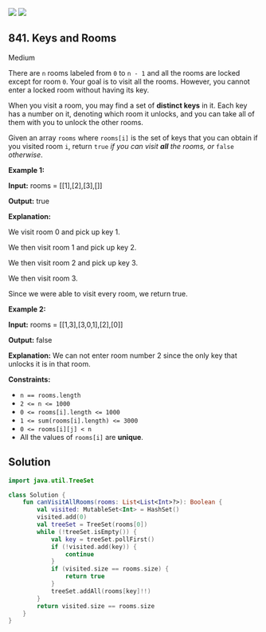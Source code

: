 [![](https://img.shields.io/github/stars/javadev/LeetCode-in-Kotlin?label=Stars&style=flat-square)](https://github.com/javadev/LeetCode-in-Kotlin)
[![](https://img.shields.io/github/forks/javadev/LeetCode-in-Kotlin?label=Fork%20me%20on%20GitHub%20&style=flat-square)](https://github.com/javadev/LeetCode-in-Kotlin/fork)

## 841\. Keys and Rooms

Medium

There are `n` rooms labeled from `0` to `n - 1` and all the rooms are locked except for room `0`. Your goal is to visit all the rooms. However, you cannot enter a locked room without having its key.

When you visit a room, you may find a set of **distinct keys** in it. Each key has a number on it, denoting which room it unlocks, and you can take all of them with you to unlock the other rooms.

Given an array `rooms` where `rooms[i]` is the set of keys that you can obtain if you visited room `i`, return `true` _if you can visit **all** the rooms, or_ `false` _otherwise_.

**Example 1:**

**Input:** rooms = \[\[1],[2],[3],[]]

**Output:** true

**Explanation:** 

We visit room 0 and pick up key 1.

We then visit room 1 and pick up key 2. 

We then visit room 2 and pick up key 3. 

We then visit room 3. 

Since we were able to visit every room, we return true.

**Example 2:**

**Input:** rooms = \[\[1,3],[3,0,1],[2],[0]]

**Output:** false

**Explanation:** We can not enter room number 2 since the only key that unlocks it is in that room.

**Constraints:**

*   `n == rooms.length`
*   `2 <= n <= 1000`
*   `0 <= rooms[i].length <= 1000`
*   `1 <= sum(rooms[i].length) <= 3000`
*   `0 <= rooms[i][j] < n`
*   All the values of `rooms[i]` are **unique**.

## Solution

```kotlin
import java.util.TreeSet

class Solution {
    fun canVisitAllRooms(rooms: List<List<Int>?>): Boolean {
        val visited: MutableSet<Int> = HashSet()
        visited.add(0)
        val treeSet = TreeSet(rooms[0])
        while (!treeSet.isEmpty()) {
            val key = treeSet.pollFirst()
            if (!visited.add(key)) {
                continue
            }
            if (visited.size == rooms.size) {
                return true
            }
            treeSet.addAll(rooms[key]!!)
        }
        return visited.size == rooms.size
    }
}
```